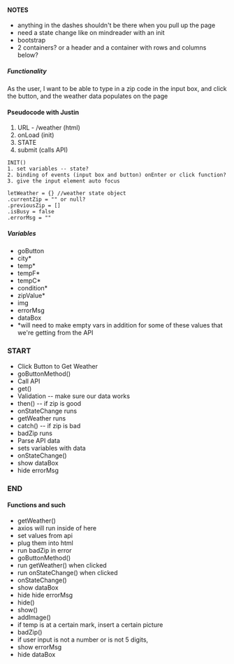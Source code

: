 #### NOTES
* anything in the dashes shouldn't be there when you pull up the page
 * need a state change like on mindreader with an init
* bootstrap
 * 2 containers? or a header and a container with rows and columns below?

 ##### Functionality
As the user, I want to be able to type in a zip code in the input box, and click the button, and the weather data populates on the page

#### Pseudocode with Justin
1. URL - /weather (html)
2. onLoad (init)
3. STATE
4. submit (calls API)

```
INIT()
1. set variables -- state?
2. binding of events (input box and button) onEnter or click function?
3. give the input element auto focus
```
```
letWeather = {} //weather state object
.currentZip = "" or null?
.previousZip = []
.isBusy = false 
.errorMsg = ""
```

##### Variables
* goButton
* city*
* temp*
* tempF*
* tempC*
* condition*
* zipValue*
* img
* errorMsg
* dataBox
 * *will need to make empty vars in addition for some of these values that we're getting from the API

### START
* Click Button to Get Weather
 * goButtonMethod()
* Call API
 * get()
* Validation -- make sure our data works
 * then() -- if zip is good
 * onStateChange runs
 * getWeather runs
 * catch() -- if zip is bad
 * badZip runs
* Parse API data
 * sets variables with data
* onStateChange()
 * show dataBox
 * hide errorMsg
### END

#### Functions and such
* getWeather()
 * axios will run inside of here
 * set values from api
 * plug them into html
 * run badZip in error
* goButtonMethod()
 * run getWeather() when clicked
 * run onStateChange() when clicked
* onStateChange()
 * show dataBox
 * hide hide errorMsg
* hide()
* show()
* addImage()
 * if temp is at a certain mark, insert a certain picture
* badZip()
 * if user input is not a number or is not 5 digits, 
 * show errorMsg
 * hide dataBox